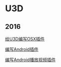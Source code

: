 # U3D

## 2016
[给U3D编写OSX插件](./2016-08-15-给U3D编写OSX插件.md)

[编写Android插件](2016-09-01-编写Android插件.md)

[编写Android播放视频插件](./2016-09-08-编写Android播放视频插件.md)